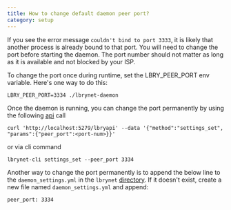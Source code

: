 ```yaml
---
title: How to change default daemon peer port?
category: setup
---
```


If you see the error message `couldn't bind to port 3333`, it is likely that another process is already bound to that port. You will need to change the port before starting the daemon. The port number should not matter as long as it is available and not blocked by your ISP.

To change the port once during runtime, set the LBRY_PEER_PORT env variable. Here's one way to do this:

    LBRY_PEER_PORT=3334 ./lbrynet-daemon

Once the daemon is running, you can change the port permanently by using the following [api](/api) call

    curl 'http://localhost:5279/lbryapi' --data '{"method":"settings_set", "params":{"peer_port":<port-num>}}'

or via cli command

    lbrynet-cli settings_set --peer_port 3334

Another way to change the port permanently is to append the below line to the `daemon_settings.yml` in the `lbrynet` [directory](https://lbry.io/faq/lbry-directories). If it doesn't exist, create a new file named `daemon_settings.yml` and append:

    peer_port: 3334
